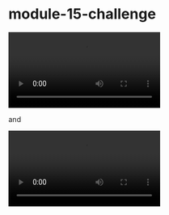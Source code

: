 # module-15-challenge

![Screen recordings without lamda](./Screen%20Recording%20without%20lambda.mov)

and

![Screen recording with lamda](./Screen%20Recording%20with%20lambda.mov)

